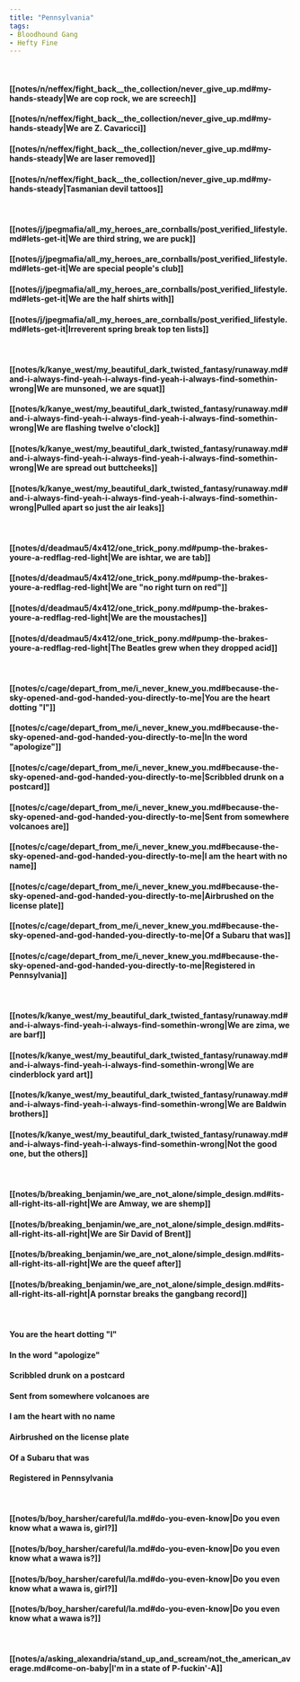 ```yaml
---
title: "Pennsylvania"
tags:
- Bloodhound Gang
- Hefty Fine
---
```

&nbsp;
#### [[notes/n/neffex/fight_back__the_collection/never_give_up.md#my-hands-steady|We are cop rock, we are screech]]
#### [[notes/n/neffex/fight_back__the_collection/never_give_up.md#my-hands-steady|We are Z. Cavaricci]]
#### [[notes/n/neffex/fight_back__the_collection/never_give_up.md#my-hands-steady|We are laser removed]]
#### [[notes/n/neffex/fight_back__the_collection/never_give_up.md#my-hands-steady|Tasmanian devil tattoos]]
&nbsp;
#### [[notes/j/jpegmafia/all_my_heroes_are_cornballs/post_verified_lifestyle.md#lets-get-it|We are third string, we are puck]]
#### [[notes/j/jpegmafia/all_my_heroes_are_cornballs/post_verified_lifestyle.md#lets-get-it|We are special people's club]]
#### [[notes/j/jpegmafia/all_my_heroes_are_cornballs/post_verified_lifestyle.md#lets-get-it|We are the half shirts with]]
#### [[notes/j/jpegmafia/all_my_heroes_are_cornballs/post_verified_lifestyle.md#lets-get-it|Irreverent spring break top ten lists]]
&nbsp;
#### [[notes/k/kanye_west/my_beautiful_dark_twisted_fantasy/runaway.md#and-i-always-find-yeah-i-always-find-yeah-i-always-find-somethin-wrong|We are munsoned, we are squat]]
#### [[notes/k/kanye_west/my_beautiful_dark_twisted_fantasy/runaway.md#and-i-always-find-yeah-i-always-find-yeah-i-always-find-somethin-wrong|We are flashing twelve o'clock]]
#### [[notes/k/kanye_west/my_beautiful_dark_twisted_fantasy/runaway.md#and-i-always-find-yeah-i-always-find-yeah-i-always-find-somethin-wrong|We are spread out buttcheeks]]
#### [[notes/k/kanye_west/my_beautiful_dark_twisted_fantasy/runaway.md#and-i-always-find-yeah-i-always-find-yeah-i-always-find-somethin-wrong|Pulled apart so just the air leaks]]
&nbsp;
#### [[notes/d/deadmau5/4x412/one_trick_pony.md#pump-the-brakes-youre-a-redflag-red-light|We are ishtar, we are tab]]
#### [[notes/d/deadmau5/4x412/one_trick_pony.md#pump-the-brakes-youre-a-redflag-red-light|We are "no right turn on red"]]
#### [[notes/d/deadmau5/4x412/one_trick_pony.md#pump-the-brakes-youre-a-redflag-red-light|We are the moustaches]]
#### [[notes/d/deadmau5/4x412/one_trick_pony.md#pump-the-brakes-youre-a-redflag-red-light|The Beatles grew when they dropped acid]]
&nbsp;
#### [[notes/c/cage/depart_from_me/i_never_knew_you.md#because-the-sky-opened-and-god-handed-you-directly-to-me|You are the heart dotting "I"]]
#### [[notes/c/cage/depart_from_me/i_never_knew_you.md#because-the-sky-opened-and-god-handed-you-directly-to-me|In the word "apologize"]]
#### [[notes/c/cage/depart_from_me/i_never_knew_you.md#because-the-sky-opened-and-god-handed-you-directly-to-me|Scribbled drunk on a postcard]]
#### [[notes/c/cage/depart_from_me/i_never_knew_you.md#because-the-sky-opened-and-god-handed-you-directly-to-me|Sent from somewhere volcanoes are]]
#### [[notes/c/cage/depart_from_me/i_never_knew_you.md#because-the-sky-opened-and-god-handed-you-directly-to-me|I am the heart with no name]]
#### [[notes/c/cage/depart_from_me/i_never_knew_you.md#because-the-sky-opened-and-god-handed-you-directly-to-me|Airbrushed on the license plate]]
#### [[notes/c/cage/depart_from_me/i_never_knew_you.md#because-the-sky-opened-and-god-handed-you-directly-to-me|Of a Subaru that was]]
#### [[notes/c/cage/depart_from_me/i_never_knew_you.md#because-the-sky-opened-and-god-handed-you-directly-to-me|Registered in Pennsylvania]]
&nbsp;
#### [[notes/k/kanye_west/my_beautiful_dark_twisted_fantasy/runaway.md#and-i-always-find-yeah-i-always-find-somethin-wrong|We are zima, we are barf]]
#### [[notes/k/kanye_west/my_beautiful_dark_twisted_fantasy/runaway.md#and-i-always-find-yeah-i-always-find-somethin-wrong|We are cinderblock yard art]]
#### [[notes/k/kanye_west/my_beautiful_dark_twisted_fantasy/runaway.md#and-i-always-find-yeah-i-always-find-somethin-wrong|We are Baldwin brothers]]
#### [[notes/k/kanye_west/my_beautiful_dark_twisted_fantasy/runaway.md#and-i-always-find-yeah-i-always-find-somethin-wrong|Not the good one, but the others]]
&nbsp;
#### [[notes/b/breaking_benjamin/we_are_not_alone/simple_design.md#its-all-right-its-all-right|We are Amway, we are shemp]]
#### [[notes/b/breaking_benjamin/we_are_not_alone/simple_design.md#its-all-right-its-all-right|We are Sir David of Brent]]
#### [[notes/b/breaking_benjamin/we_are_not_alone/simple_design.md#its-all-right-its-all-right|We are the queef after]]
#### [[notes/b/breaking_benjamin/we_are_not_alone/simple_design.md#its-all-right-its-all-right|A pornstar breaks the gangbang record]]
&nbsp;
#### You are the heart dotting "I"
#### In the word "apologize"
#### Scribbled drunk on a postcard
#### Sent from somewhere volcanoes are
#### I am the heart with no name
#### Airbrushed on the license plate
#### Of a Subaru that was
#### Registered in Pennsylvania
&nbsp;
#### [[notes/b/boy_harsher/careful/la.md#do-you-even-know|Do you even know what a wawa is, girl?]]
#### [[notes/b/boy_harsher/careful/la.md#do-you-even-know|Do you even know what a wawa is?]]
#### [[notes/b/boy_harsher/careful/la.md#do-you-even-know|Do you even know what a wawa is, girl?]]
#### [[notes/b/boy_harsher/careful/la.md#do-you-even-know|Do you even know what a wawa is?]]
&nbsp;
#### [[notes/a/asking_alexandria/stand_up_and_scream/not_the_american_average.md#come-on-baby|I'm in a state of P-fuckin'-A]]
